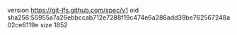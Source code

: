 version https://git-lfs.github.com/spec/v1
oid sha256:55955a7a26ebbccab712e7288f19c474e6a286add39be762567248a02ce6119e
size 1852
